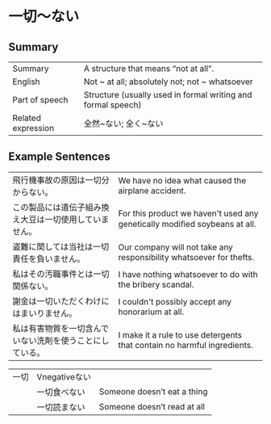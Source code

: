 # 一切～ない

## Summary

<table><tr>   <td>Summary</td>   <td>A structure that means “not at all”.</td></tr><tr>   <td>English</td>   <td>Not ~ at all; absolutely not; not ~ whatsoever</td></tr><tr>   <td>Part of speech</td>   <td>Structure (usually used in formal writing and formal speech)</td></tr><tr>   <td>Related expression</td>   <td>全然~ない; 全く~ない</td></tr></table>

## Example Sentences

<table><tr>   <td>飛行機事故の原因は一切分からない。</td>   <td>We have no idea what caused the airplane accident.</td></tr><tr>   <td>この製品には遺伝子組み換え大豆は一切使用していません。</td>   <td>For this product we haven't used any genetically modiﬁed soybeans at all.</td></tr><tr>   <td>盗難に関しては当社は一切責任を負いません。</td>   <td>Our company will not take any responsibility whatsoever for thefts.</td></tr><tr>   <td>私はその汚職事件とは一切関係ない。</td>   <td>I have nothing whatsoever to do with the bribery scandal.</td></tr><tr>   <td>謝金は一切いただくわけにはまいりません。</td>   <td>I couldn't possibly accept any honorarium at all.</td></tr><tr>   <td>私は有害物質を一切含んでいない洗剤を使うことにしている。</td>   <td>I make it a rule to use detergents that contain no harmful ingredients.</td></tr></table>

<table class="table"><tbody><tr class="tr head"><td class="td"><span class="concept">一切</span></td><td class="td"><span>Vnegative</span><span class="concept">ない</span></td><td class="td"></td></tr><tr class="tr"><td class="td"></td><td class="td"><span class="concept">一切</span><span>食べ</span><span class="concept">ない</span></td><td class="td"><span>Someone doesn’t eat a thing</span></td></tr><tr class="tr"><td class="td"></td><td class="td"><span class="concept">一切</span><span>読ま</span><span class="concept">ない</span></td><td class="td"><span>Someone doesn’t read at all</span></td></tr></tbody></table>

